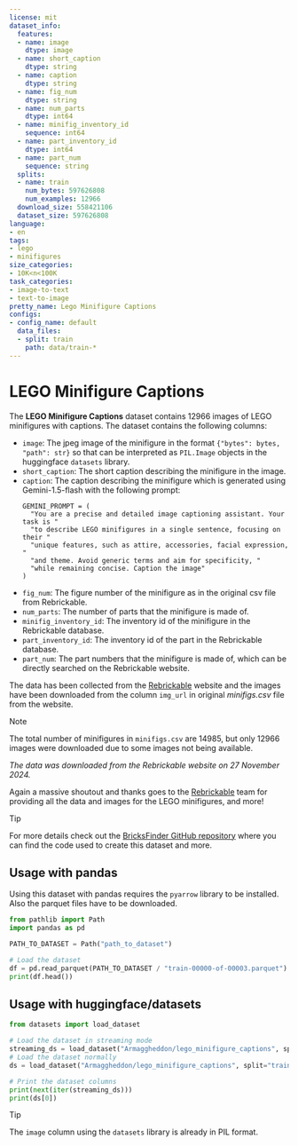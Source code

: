 ```yaml
---
license: mit
dataset_info:
  features:
  - name: image
    dtype: image
  - name: short_caption
    dtype: string
  - name: caption
    dtype: string
  - name: fig_num
    dtype: string
  - name: num_parts
    dtype: int64
  - name: minifig_inventory_id
    sequence: int64
  - name: part_inventory_id
    dtype: int64
  - name: part_num
    sequence: string
  splits:
  - name: train
    num_bytes: 597626808
    num_examples: 12966
  download_size: 558421106
  dataset_size: 597626808
language:
- en
tags:
- lego
- minifigures
size_categories:
- 10K<n<100K
task_categories:
- image-to-text
- text-to-image
pretty_name: Lego Minifigure Captions
configs:
- config_name: default
  data_files:
  - split: train
    path: data/train-*
---
```


# LEGO Minifigure Captions

The **LEGO Minifigure Captions** dataset contains 12966 images of LEGO minifigures with captions. The dataset contains the following columns:
- `image`: The jpeg image of the minifigure in the format `{"bytes": bytes, "path": str}` so that can be interpreted as `PIL.Image` objects in the huggingface `datasets` library.
- `short_caption`: The short caption describing the minifigure in the image.
- `caption`: The caption describing the minifigure which is generated using Gemini-1.5-flash with the following prompt:
    ```python3
    GEMINI_PROMPT = (
      "You are a precise and detailed image captioning assistant. Your task is "
      "to describe LEGO minifigures in a single sentence, focusing on their "
      "unique features, such as attire, accessories, facial expression, "
      "and theme. Avoid generic terms and aim for specificity, "
      "while remaining concise. Caption the image"
    )
    ```
- `fig_num`: The figure number of the minifigure as in the original csv file from Rebrickable.
- `num_parts`: The number of parts that the minifigure is made of.
- `minifig_inventory_id`: The inventory id of the minifigure in the Rebrickable database.
- `part_inventory_id`: The inventory id of the part in the Rebrickable database.
- `part_num`: The part numbers that the minifigure is made of, which can be directly searched on the Rebrickable website.

The data has been collected from the [Rebrickable](https://rebrickable.com/downloads/) website and the images have been downloaded from the column `img_url` in original *minifigs.csv* file from the website. 

> [!NOTE]
> The total number of minifigures in `minifigs.csv` are 14985, but only 12966 images were downloaded due to some images not being available.

*The data was downloaded from the Rebrickable website on 27 November 2024.*


Again a massive shoutout and thanks goes to the [Rebrickable](https://rebrickable.com/) team for providing all the data and images for the LEGO minifigures, and more!

> [!TIP]
> For more details check out the [BricksFinder GitHub repository](https://github.com/Armaggheddon/BricksFinder) where you can find the code used to create this dataset and more.

## Usage with pandas
Using this dataset with pandas requires the `pyarrow` library to be installed. Also the parquet files have to be downloaded.
```python
from pathlib import Path
import pandas as pd

PATH_TO_DATASET = Path("path_to_dataset")

# Load the dataset
df = pd.read_parquet(PATH_TO_DATASET / "train-00000-of-00003.parquet")
print(df.head())
```

## Usage with huggingface/datasets
```python
from datasets import load_dataset

# Load the dataset in streaming mode
streaming_ds = load_dataset("Armaggheddon/lego_minifigure_captions", split="train", streaming=True)
# Load the dataset normally 
ds = load_dataset("Armaggheddon/lego_minifigure_captions", split="train")

# Print the dataset columns
print(next(iter(streaming_ds)))
print(ds[0])
```
> [!TIP]
> The `image` column using the `datasets` library is already in PIL format.
